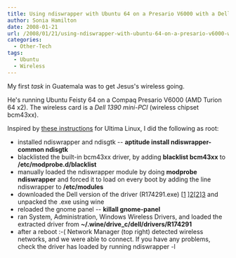 ```yaml
---
title: Using ndiswrapper with Ubuntu 64 on a Presario V6000 with a Dell 1390 mini-PCI wireless card
author: Sonia Hamilton
date: 2008-01-21
url: /2008/01/21/using-ndiswrapper-with-ubuntu-64-on-a-presario-v6000-with-a-dell-1390-mini-pci-wireless-card/
categories:
  - Other-Tech
tags:
  - Ubuntu
  - Wireless
---
```

My first *task* in Guatemala was to get Jesus's wireless going.

<!--more-->

He's running Ubuntu Feisty 64 on a Compaq Presario V6000 (AMD Turion 64 x2). The wireless card is a *Dell 1390 mini-PCI* (wireless chipset bcm43xx).

Inspired by [these instructions][1] for Ultima Linux, I did the following as root:<!--more-->

  * installed ndiswrapper and ndisgtk -- **aptitude install ndiswrapper-common ndisgtk**
  * blacklisted the built-in bcm43xx driver, by adding **blacklist bcm43xx** to **/etc/modprobe.d/blacklist**
  * manually loaded the ndiswrapper module by doing **modprobe ndiswrapper** and forced it to load on every boot by adding the line ndiswrapper to **/etc/modules**
  * downloaded the Dell version of the driver (R174291.exe) [[1] ][2][[2]][3] and unpacked the .exe using wine
  * reloaded the gnome panel -- **killall gnome-panel**
  * ran System, Administration, Windows Wireless Drivers, and loaded the extracted driver from **~/.wine/drive_c/dell/drivers/R174291**
  * after a reboot :-( Network Manager (top right) detected wireless networks, and we were able to connect. If you have any problems, check the driver has loaded by running ndiswrapper -l

 [1]: http://www.ultimalinux.com/wiki/Compaq_Presario_V6000
 [2]: http://forum.notebookreview.com/showthread.php?t=200248
 [3]: http://ftp.us.dell.com/network/R174291.exe

